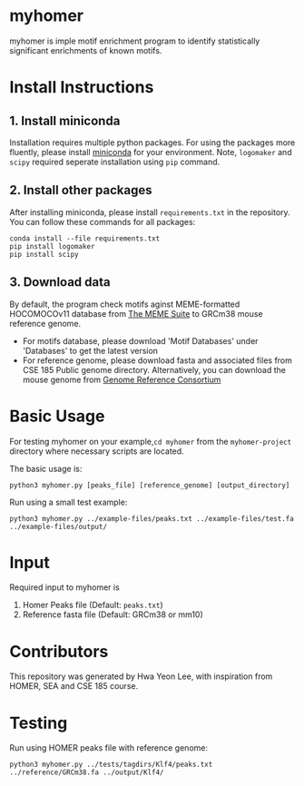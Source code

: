 # myhomer
myhomer is imple motif enrichment program to identify statistically significant enrichments of known motifs.

# Install Instructions
## 1. Install miniconda 
Installation requires multiple python packages. For using the packages more fluently, please install [miniconda](https://developers.google.com/earth-engine/guides/python_install-conda#mac) for your environment.
Note, `logomaker` and `scipy` required seperate installation using `pip` command. 

## 2. Install other packages
After installing miniconda, please install `requirements.txt` in the repository. 
You can follow these commands for all packages:
```
conda install --file requirements.txt
pip install logomaker
pip install scipy
```
## 3. Download data
By default, the program check motifs aginst MEME-formatted HOCOMOCOv11 database from [The MEME Suite](https://meme-suite.org/meme/doc/download.html) to GRCm38 mouse reference genome. 
- For motifs database, please download 'Motif Databases' under 'Databases' to get the latest version
- For reference genome, please download fasta and associated files from CSE 185 Public genome directory. Alternatively, you can download the mouse genome from [Genome Reference Consortium](https://www.ncbi.nlm.nih.gov/grc/mouse)

# Basic Usage
For testing myhomer on your example,`cd myhomer` from the `myhomer-project` directory where necessary scripts are located. 

The basic usage is:
```
python3 myhomer.py [peaks_file] [reference_genome] [output_directory]
```

Run using a small test example:
```
python3 myhomer.py ../example-files/peaks.txt ../example-files/test.fa ../example-files/output/
```

# Input
Required input to myhomer is
1. Homer Peaks file (Default: `peaks.txt`)
2. Reference fasta file (Default: GRCm38 or mm10)

# Contributors
This repository was generated by Hwa Yeon Lee, with inspiration from HOMER, SEA and CSE 185 course. 


# Testing
Run using HOMER peaks file with reference genome:
```
python3 myhomer.py ../tests/tagdirs/Klf4/peaks.txt ../reference/GRCm38.fa ../output/Klf4/
```

